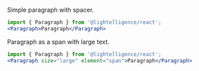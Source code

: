 
Simple paragraph with spacer.

```jsx
import { Paragraph } from '@lightelligence/react';
<Paragraph>Paragraph</Paragraph>
```

Paragraph as a span with large text.

```jsx
import { Paragraph } from '@lightelligence/react';
<Paragraph size="large" element="span">Paragraph</Paragraph>
```